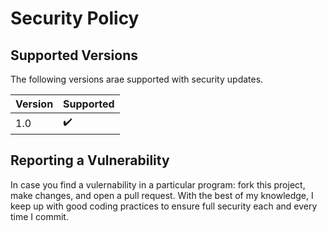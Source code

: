# Security Policy

## Supported Versions

The following versions arae supported with security updates.

| Version | Supported          |
| ------- | ------------------ |
| 1.0     | :heavy_check_mark: |

## Reporting a Vulnerability

In case you find a vulernability in a particular program: fork this project,
make changes, and open a pull request. With the best of my knowledge, I
keep up with good coding practices to ensure full security each and every
time I commit.
